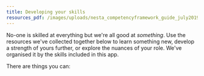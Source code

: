 ```yaml
---
title: Developing your skills
resources_pdf: /images/uploads/nesta_competencyframework_guide_july2019-1-.pdf
---
```

No-one is skilled at everything but we're all good at *something*.  Use the resources we've collected together below to learn something new, develop a strength of yours further, or explore the nuances of your role. We've organised it by the skills included in this app.

There are things you can: